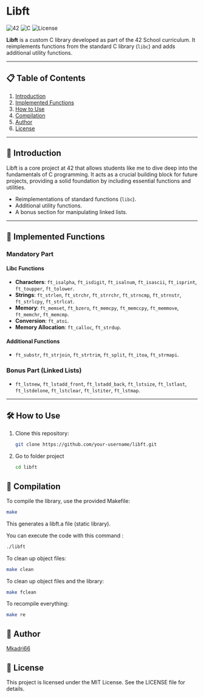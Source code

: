 # Libft

![42](https://img.shields.io/badge/42-School-blue)
![C](https://img.shields.io/badge/Language-C-green)
![License](https://img.shields.io/badge/License-MIT-yellow)

**Libft** is a custom C library developed as part of the 42 School curriculum. It reimplements functions from the standard C library (`libc`) and adds additional utility functions.

---

## 📋 Table of Contents

1. [Introduction](#-introduction)
2. [Implemented Functions](#-implemented-functions)
3. [How to Use](#-how-to-use)
4. [Compilation](#-compilation)
5. [Author](#-author)
6. [License](#-license)

---

## 🌟 Introduction

Libft is a core project at 42 that allows students like me to dive deep into the fundamentals of C programming. 
It acts as a crucial building block for future projects, providing a solid foundation by including essential functions and utilities.

- Reimplementations of standard functions (`libc`).
- Additional utility functions.
- A bonus section for manipulating linked lists.

---

## 📜 Implemented Functions

### Mandatory Part

#### Libc Functions
- **Characters**: `ft_isalpha`, `ft_isdigit`, `ft_isalnum`, `ft_isascii`, `ft_isprint`, `ft_toupper`, `ft_tolower`.
- **Strings**: `ft_strlen`, `ft_strchr`, `ft_strrchr`, `ft_strncmp`, `ft_strnstr`, `ft_strlcpy`, `ft_strlcat`.
- **Memory**: `ft_memset`, `ft_bzero`, `ft_memcpy`, `ft_memccpy`, `ft_memmove`, `ft_memchr`, `ft_memcmp`.
- **Conversion**: `ft_atoi`.
- **Memory Allocation**: `ft_calloc`, `ft_strdup`.

#### Additional Functions
- `ft_substr`, `ft_strjoin`, `ft_strtrim`, `ft_split`, `ft_itoa`, `ft_strmapi`.

### Bonus Part (Linked Lists)
- `ft_lstnew`, `ft_lstadd_front`, `ft_lstadd_back`, `ft_lstsize`, `ft_lstlast`, `ft_lstdelone`, `ft_lstclear`, `ft_lstiter`, `ft_lstmap`.

---

## 🛠 How to Use

1. Clone this repository:
   ```bash
   git clone https://github.com/your-username/libft.git
2. Go to folder project
    ```bash
    cd libft

## 🔧 Compilation 

To compile the library, use the provided Makefile:
  ```bash
  make
  ```
    
This generates a libft.a file (static library).

You can execute the code with this command : 
  ```bash
  ./libft
  ```

To clean up object files:
   ```bash
   make clean
   ```

To clean up object files and the library:
   ```bash
   make fclean
   ```
    
To recompile everything:
   ```bash
   make re
   ```

## 👤 Author
 [Mkadri66](https://github.com/Mkadri66)

## 📄 License
This project is licensed under the MIT License. See the LICENSE file for details.

